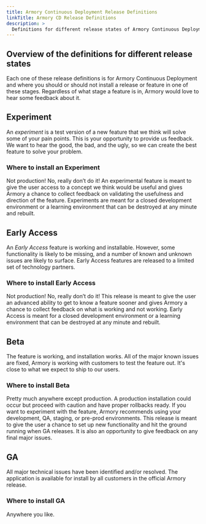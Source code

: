```yaml
---
title: Armory Continuous Deployment Release Definitions
linkTitle: Armory CD Release Definitions
description: >
  Definitions for different release states of Armory Continuous Deployment Self-Hosted or Managed
---
```


## Overview of the definitions for different release states

Each one of these release definitions is for Armory Continuous Deployment and where you should or should not install a release or feature in one of these stages. Regardless of what stage a feature is in, Armory would love to hear some feedback about it.

## Experiment

An _experiment_ is a test version of a new feature that we think will solve some of your pain points. This is your opportunity to provide us feedback. We want to hear the good, the bad, and the ugly, so we can create the best feature to solve your problem.

### Where to install an Experiment

Not production! No, really don’t do it! An experimental feature is meant to give the user access to a concept we think would be useful and gives Armory a chance to collect feedback on validating the usefulness and direction of the feature. Experiments are meant for a closed development environment or a learning environment that can be destroyed at any minute and rebuilt.

## Early Access

An _Early Access_ feature is working and installable. However, some functionality is likely to be missing, and a number of known and unknown issues are likely to surface. Early Access features are released to a limited set of technology partners.

### Where to install Early Access

Not production! No, really don’t do it! This release is meant to give the user an advanced ability to get to know a feature sooner and gives Armory a chance to collect feedback on what is working and not working. Early Access is meant for a closed development environment or a learning environment that can be destroyed at any minute and rebuilt.

## Beta

The feature is working, and installation works. All of the major known issues are fixed, Armory is working with customers to test the feature out. It's close to what we expect to ship to our users.

### Where to install Beta

Pretty much anywhere except production. A production installation could occur but proceed with caution and have proper rollbacks ready. If you want to experiment with the feature, Armory recommends using your development, QA, staging, or pre-prod environments. This release is meant to give the user a chance to set up new functionality and hit the ground running when GA releases. It is also an opportunity to give feedback on any final major issues.

## GA

All major technical issues have been identified and/or resolved. The application is available for install by all customers in the official Armory release.

### Where to install GA

Anywhere you like.
